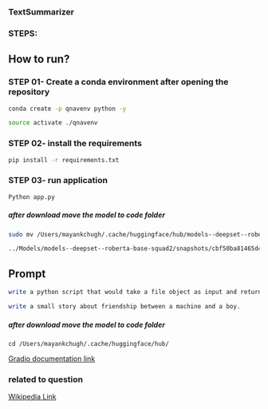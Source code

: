### TextSummarizer

### STEPS:
## How to run? 
### STEP 01- Create a conda environment after opening the repository
```bash
conda create -p qnavenv python -y
```

```bash
source activate ./qnavenv
```

### STEP 02- install the requirements
```bash
pip install -r requirements.txt
```

### STEP 03- run application
```bash
Python app.py
```

##### after download move the model to code folder
```bash 
sudo mv /Users/mayankchugh/.cache/huggingface/hub/models--deepset--roberta-base-squad2 /Users/mayankchugh/gitRepos/mayankchugh.learning/HuggingFace-ML-GenerativeAI-Gradio-Streamlit-Apps/Models
```

```bash
../Models/models--deepset--roberta-base-squad2/snapshots/cbf50ba81465d4d8676b8bab348e31835147541b
```

## Prompt
```bash
write a python script that would take a file object as input and return the content of the files as output.
```

```bash
write a small story about friendship between a machine and a boy.
```

##### after download move the model to code folder
```
cd /Users/mayankchugh/.cache/huggingface/hub/
```

[Gradio documentation link](https://www.gradio.app/docs/gradio/file)

### related to question

[Wikipedia Link](https://en.wikipedia.org/wiki/Continent)
